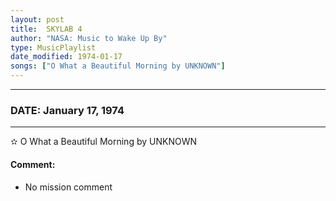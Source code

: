 ```yaml
---
layout: post
title:  SKYLAB 4
author: "NASA: Music to Wake Up By"
type: MusicPlaylist
date_modified: 1974-01-17
songs: ["O What a Beautiful Morning by UNKNOWN"]
---
```


----
### DATE: January 17, 1974
----
✫ O What a Beautiful Morning by UNKNOWN

#### Comment:
* No mission comment



<br/>
<center>
	<a target="_blank"
	   href="https://twitter.com/intent/tweet?hashtags=Space,NASA,Playlist,NASAWakeupCalls,SpaceProgram&text={{ page.author}}, '{{ page.songs.first }}' {{ page.title }}, {{ page.date | date: '%B %d, %Y' }}. {{ site.url }}{{ page.url }} @nasawakeupcalls">
	   <i class="fab fa-twitter" alt="Tweet this page" style="font-size: 1.3em;"></i>
	</a>
	&nbsp; 	<i class="fas fa-user-astronaut" style="font-size: 1.5em;"></i> &nbsp;
    <a type="amzn" search="'O What a Beautiful Morning by UNKNOWN'" category="popular music">
        <i class="fab fa-amazon" style="font-size: 1.3em;"></i>
    </a>
</center>
